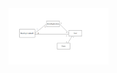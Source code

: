 <img src="https://github.com/prinsessv/ot-harjoitustyo/blob/master/dokumentaatio/kuvat/Luokkakaavio.png" width="160">
